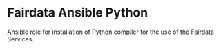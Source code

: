 # Fairdata Ansible Python

Ansible role for installation of Python compiler for the use of the Fairdata
Services.
